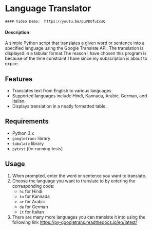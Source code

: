 # Language Translator
    #### Video Demo:  https://youtu.be/puVD0fuIxsQ
 #### Description:
A simple Python script that translates a given word or sentence into a specified language using the Google Translate API. The translation is displayed in a tabular format.The reason I have chosen this program is because of the time constraint I have since my subscription is about to expire.

## Features

- Translates text from English to various languages.
- Supported languages include Hindi, Kannada, Arabic, German, and Italian.
- Displays translation in a neatly formatted table.

## Requirements

- Python 3.x
- `googletrans` library
- `tabulate` library
- `pytest` (for running tests)

## Usage

1. When prompted, enter the word or sentence you want to translate.
2. Choose the language you want to translate to by entering the corresponding code:
    - `hi` for Hindi
    - `kn` for Kannada
    - `ar` for Arabic
    - `de` for German
    - `it` for Italian
3. There are many more languages you can translate it into using the following link https://py-googletrans.readthedocs.io/en/latest/
